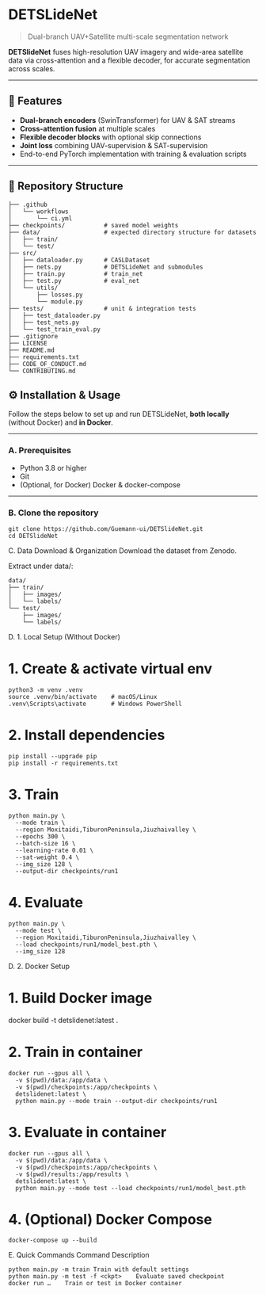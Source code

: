 # DETSLideNet

> Dual-branch UAV+Satellite multi-scale segmentation network

**DETSlideNet** fuses high-resolution UAV imagery and wide-area satellite data via cross-attention and a flexible decoder, for accurate segmentation across scales.

---

## 🚀 Features

- **Dual-branch encoders** (SwinTransformer) for UAV & SAT streams  
- **Cross-attention fusion** at multiple scales  
- **Flexible decoder blocks** with optional skip connections  
- **Joint loss** combining UAV-supervision & SAT-supervision  
- End-to-end PyTorch implementation with training & evaluation scripts

---

## 📁 Repository Structure

```text
├── .github
│   └── workflows
│       └── ci.yml
├── checkpoints/           # saved model weights
├── data/                  # expected directory structure for datasets
│   ├── train/
│   └── test/
├── src/
│   ├── dataloader.py      # CASLDataset
│   ├── nets.py            # DETSLideNet and submodules
│   ├── train.py           # train_net
│   ├── test.py            # eval_net
│   └── utils/
│       ├── losses.py
│       └── module.py
├── tests/                 # unit & integration tests
│   ├── test_dataloader.py
│   ├── test_nets.py
│   └── test_train_eval.py
├── .gitignore
├── LICENSE
├── README.md
├── requirements.txt
├── CODE_OF_CONDUCT.md
└── CONTRIBUTING.md
```

## ⚙️ Installation & Usage

Follow the steps below to set up and run DETSLideNet, **both locally** (without Docker) and **in Docker**.

---

### A. Prerequisites

- Python 3.8 or higher  
- Git  
- (Optional, for Docker) Docker & docker-compose

---

### B. Clone the repository

```
git clone https://github.com/Guemann-ui/DETSlideNet.git
cd DETSlideNet
```

C. Data Download & Organization
Download the dataset from Zenodo.

Extract under data/:
```
data/
├── train/
│   ├── images/
│   └── labels/
└── test/
    ├── images/
    └── labels/
```
D. 1. Local Setup (Without Docker)

# 1. Create & activate virtual env
```
python3 -m venv .venv
source .venv/bin/activate    # macOS/Linux
.venv\Scripts\activate       # Windows PowerShell
```
# 2. Install dependencies
```
pip install --upgrade pip
pip install -r requirements.txt
```
# 3. Train
```
python main.py \
  --mode train \
  --region Moxitaidi,TiburonPeninsula,Jiuzhaivalley \
  --epochs 300 \
  --batch-size 16 \
  --learning-rate 0.01 \
  --sat-weight 0.4 \
  --img_size 128 \
  --output-dir checkpoints/run1
```
# 4. Evaluate
```
python main.py \
  --mode test \
  --region Moxitaidi,TiburonPeninsula,Jiuzhaivalley \
  --load checkpoints/run1/model_best.pth \
  --img_size 128
```
D. 2. Docker Setup

# 1. Build Docker image
docker build -t detslidenet:latest .

# 2. Train in container

```
docker run --gpus all \
  -v $(pwd)/data:/app/data \
  -v $(pwd)/checkpoints:/app/checkpoints \
  detslidenet:latest \
  python main.py --mode train --output-dir checkpoints/run1
```

# 3. Evaluate in container
```
docker run --gpus all \
  -v $(pwd)/data:/app/data \
  -v $(pwd)/checkpoints:/app/checkpoints \
  -v $(pwd)/results:/app/results \
  detslidenet:latest \
  python main.py --mode test --load checkpoints/run1/model_best.pth
```
# 4. (Optional) Docker Compose
```
docker-compose up --build
```
E. Quick Commands
Command	Description
```
python main.py -m train	Train with default settings
python main.py -m test -f <ckpt>	Evaluate saved checkpoint
docker run …	Train or test in Docker container
```
